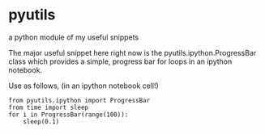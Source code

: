 # pyutils
a python module of my useful snippets

The major useful snippet here right now is the pyutils.ipython.ProgressBar class which provides a simple, progress bar for loops in an ipython notebook.

Use as follows, (in an ipython notebook cell!)

```
from pyutils.ipython import ProgressBar
from time import sleep
for i in ProgressBar(range(100)):
    sleep(0.1)
```
